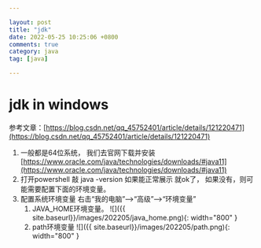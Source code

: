```yaml
---

layout: post
title: "jdk"
date: 2022-05-25 10:25:06 +0800
comments: true
category: java
tag: [java]

---
```


# jdk in windows

参考文章：[https://blog.csdn.net/qq_45752401/article/details/121220471](https://blog.csdn.net/qq_45752401/article/details/121220471)

1. 一般都是64位系统， 我们去官网下载并安装 [https://www.oracle.com/java/technologies/downloads/#java11](https://www.oracle.com/java/technologies/downloads/#java11)
2. 打开powershell 敲 java -version 如果能正常展示 就ok了， 如果没有，则可能需要配置下面的环境变量。
3. 配置系统环境变量 右击“我的电脑”–>“高级”–>“环境变量”
	1. JAVA_HOME环境变量。 
	![]({{ site.baseurl}}/images/202205/java_home.png){: width="800" }
	2. path环境变量
    ![]({{ site.baseurl}}/images/202205/path.png){: width="800" }
